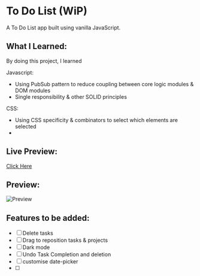 # To Do List (WiP)

A To Do List app built using vanilla JavaScript.

## **What I Learned**:

By doing this project, I learned

Javascript:
- Using PubSub pattern to reduce coupling between core logic modules & DOM modules
- Single responsibility & other SOLID principles

CSS:
- Using CSS specificity & combinators to select which elements are selected
- 

## **Live Preview**:

[Click Here]()

## **Preview**:

![Preview](./images/preview.png)

## **Features to be added**:

- [ ] Delete tasks
- [ ] Drag to reposition tasks & projects
- [ ] Dark mode
- [ ] Undo Task Completion and deletion
- [ ] customise date-picker
- [ ] 
